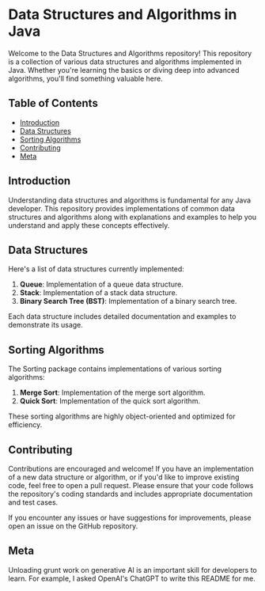 # Data Structures and Algorithms in Java

Welcome to the Data Structures and Algorithms repository! This repository is a collection of various data structures and algorithms implemented in Java. Whether you're learning the basics or diving deep into advanced algorithms, you'll find something valuable here.

## Table of Contents

- [Introduction](#introduction)
- [Data Structures](#data-structures)
- [Sorting Algorithms](#sorting-algorithms)
- [Contributing](#contributing)
- [Meta](#about-this-read-me)

## Introduction

Understanding data structures and algorithms is fundamental for any Java developer. This repository provides implementations of common data structures and algorithms along with explanations and examples to help you understand and apply these concepts effectively.

## Data Structures

Here's a list of data structures currently implemented:

1. **Queue**: Implementation of a queue data structure.
2. **Stack**: Implementation of a stack data structure.
3. **Binary Search Tree (BST)**: Implementation of a binary search tree.

Each data structure includes detailed documentation and examples to demonstrate its usage.

## Sorting Algorithms

The Sorting package contains implementations of various sorting algorithms:

1. **Merge Sort**: Implementation of the merge sort algorithm.
2. **Quick Sort**: Implementation of the quick sort algorithm.

These sorting algorithms are highly object-oriented and optimized for efficiency.

## Contributing

Contributions are encouraged and welcome! If you have an implementation of a new data structure or algorithm, or if you'd like to improve existing code, feel free to open a pull request. Please ensure that your code follows the repository's coding standards and includes appropriate documentation and test cases.

If you encounter any issues or have suggestions for improvements, please open an issue on the GitHub repository.


## Meta

Unloading grunt work on generative AI is an important skill for developers to learn. For example, I asked OpenAI's ChatGPT to write this README for me.
